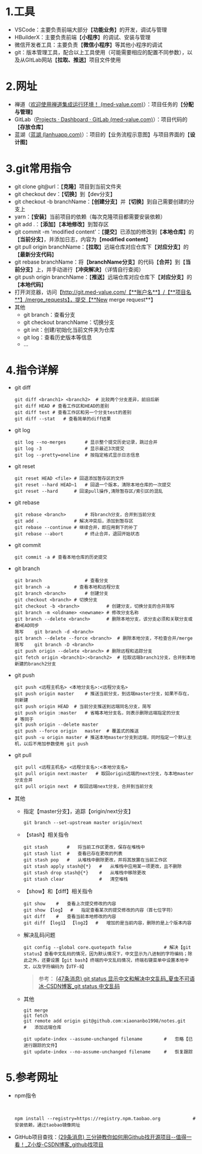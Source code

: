 # 1.工具

- VSCode：主要负责前端大部分【**功能业务**】的开发，调试与管理
- HBuilderX：主要负责前端【**小程序**】的调试、安装与管理
- 微信开发者工具：主要负责【**微信小程序**】等其他小程序的调试
- git：版本管理工具，配合以上工具使用（可能需要相应的配置不同参数），以及从GItLab网站【**拉取、推送**】项目文件使用

# 2.网址

- 禅道（[欢迎使用禅道集成运行环境！ (med-value.com)](http://wiki.med-value.com:8012/)）：项目任务的【**分配与管理**】
- GitLab（[Projects · Dashboard · GitLab (med-value.com)](http://git.med-value.com/)）：项目代码的【**存放仓库**】
- 蓝湖（[蓝湖 (lanhuapp.com)](https://lanhuapp.com/web/#/item)）：项目的【业务流程示意图】与项目界面的【**设计图**】

# 3.git常用指令

- git clone git@url：【**克隆**】项目到当前文件夹
- git checkout dev：【**切换**】到【dev分支】
- git checkout -b branchName：【**创建分支**】并【**切换**】到自己需要创建的分支上
- yarn：【**安装**】当前项目的依赖（每次克隆项目都需要安装依赖）
- git add .：【**添加**】【**本地修改**】到暂存区
- git commit -m 'modified content'：【**提交**】已添加的修改到【**本地仓库**】的【**当前分支**】，并添加日志，内容为【**modified content**】
- git pull origin branchName：【**拉取**】远端仓库对应仓库下【**对应分支**】的【**最新分支代码**】
- git rebase branchName：将【**branchName分支**】的代码【**合并**】到【**当前分支**】上，并手动进行【**冲突解决**】（详情自行查阅）
- git push origin branchName：【**推送**】远端仓库对应仓库下【**对应分支**】的【**本地代码**】
- 打开浏览器，访问【http://git.med-value.com/【**账户名**】/【**项目名**】/merge_requests】，提交【**New merge request**】
- 其他
  - git branch：查看分支
  - git checkout branchName：切换分支
  - git init：创建/初始化当前文件夹为仓库
  - git log：查看历史版本等信息
  - ...

# 4.指令详解

- git diff

  ```git
  git diff <branch1> <branch2>	# 比较两个分支差异，前旧后新
  git diff HEAD	# 查看工作区和HEAD的差别
  git diff test	# 查看工作区和另一个分支test的差别
  git diff --stat	# 查看简单的diff结果
  ```

- git log

  ```git
  git log --no-merges		# 显示整个提交历史记录，跳过合并
  git log -3				# 显示最近3次提交
  git log --pretty=oneline	# 按指定格式显示日志信息
  ```

- git reset

  ```git
  git reset HEAD <file>	# 回退添加暂存区的文件
  git reset --hard HEAD~1	# 回退一个版本，清除本地仓库的一次提交
  git reset --hard		# 回滚pull操作,清除暂存区/索引区的混乱
  ```

- git rebase

  ```git
  git rebase <branch>		# 将branch分支，合并到当前分支
  git add .				# 解决冲突后，添加到暂存区
  git rebase --continue	# 继续合并，即应用剩下的补丁
  git rebase --abort		# 终止合并，退回开始状态
  ```

- git commit

  ```git
  git commit -a	# 查看本地仓库的历史提交
  ```

- git branch

  ```git
  git branch				# 查看分支
  git branch -a			# 查看本地和远程分支
  git branch <branch>		# 创建分支
  git checkout <branch>	# 切换分支
  git checkout -b <branch>			# 创建分支，切换分支的合并简写
  git branch -m <oldname> <newname>	# 修改分支名称
  git branch --delete <branch>		# 删除本地分支，该分支必须和关联分支或者HEAD同步
  简写	git branch -d <branch>
  git branch --delete --force <branch>	# 删除本地分支，不检查合并/merge
  简写	git branch -D <branch>
  git push origin --delete <branch>	# 删除远程和追踪分支
  git fetch origin <branch1>:<branch2>	# 拉取远端branch1分支，合并到本地新建的branch2分支
  ```

  

- git push

  ```git
  git push <远程主机名> <本地分支名>:<远程分支名>
  git push origin master	# 推送当前分支，到远端master分支，如果不存在，则新建
  git push origin HEAD	# 当前分支推送到远端同名分支，简写
  git push origin :master	# 省略本地分支名，则表示删除远端指定的分支
  # 等同于
  git push origin --delete master
  git push --force origin	master	# 覆盖式的推送
  git push -u origin master	# 推送本地master分支到远端，同时指定一个默认主机，以后不用加参数使用 git push
  ```

- git pull

  ```git
  git pull <远程主机名> <远程分支名>:<本地分支名>
  git pull origin next:master	# 取回origin远端的next分支，与本地master分支合并
  git pull origin next	# 取回远端next分支，合并到当前分支
  ```

- 其他

  - 指定【master分支】，追踪【origin/next分支】
  
    ```shell
    git branch --set-upstream master origin/next
    ```
  
  - 【stash】相关指令
  
    ```shell
    git stash		#	将当前工作区更改，保存在堆栈中
    git stash list	#	查看已存在更改的列表
    git stash pop	#	从堆栈中删除更改，并将其放置在当前工作区
    git stash apply stash@{*}	#	从堆栈中应用某一项更改，且不删除
    git stash drop stash@{*}	#	从堆栈中移除更改
    git stash clear				#	清空堆栈
    ```
  
  - 【show】和【diff】相关指令
  
    ```shell
    git show	#	查看上次提交修改的内容
    git show 【log】	#	指定查看某次的提交修改的内容（首七位字符）
    git diff	#	查看当前本地修改的内容
    git diff 【log1】 【log2】	#	增加的是当前内容，删除的是上个版本内容
    ```
  
  - 解决乱码问题
  
    ```shell
    git config --global core.quotepath false			# 解决【git status】查看中文乱码的情况，因为默认情况下，中文显示为八进制的字符编码；除此之外，还要设置【git bash】终端的中文乱码情况，终端右键菜单中设置本地中文，以及字符编码为【UTF-8】
    ```
  
    > 参考： [(47条消息) git status 显示中文和解决中文乱码_夏虫不可语冰-CSDN博客_git status 中文乱码](https://blog.csdn.net/u012145252/article/details/81775362?spm=1001.2101.3001.6650.1&utm_medium=distribute.pc_relevant.none-task-blog-2~default~CTRLIST~default-1.pc_relevant_default&depth_1-utm_source=distribute.pc_relevant.none-task-blog-2~default~CTRLIST~default-1.pc_relevant_default&utm_relevant_index=2) 
  
  - 其他
  
    ```shell
    git merge
    git fetch
    git remote add origin git@github.com:xiaonanbo1998/notes.git	#	添加远端仓库
    
    git update-index --assume-unchanged filename		#	忽略【已进行跟踪的文件】
    git update-index --no-assume-unchanged filename		#	恢复跟踪
    ```

# 5.参考网址

- npm指令

  ​	

  ```git
  npm install --registry=https://registry.npm.taobao.org			#	安装依赖，通过taobao镜像网址
  ```

- GitHub项目查找：[(29条消息) 三分钟教你如何用Github找开源项目--值得一看！_Z小旋-CSDN博客_github找项目](https://blog.csdn.net/as480133937/article/details/105611577)
